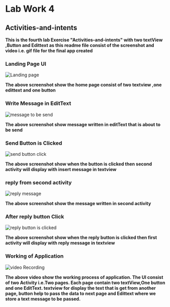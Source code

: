 # Lab Work 4
## Activities-and-intents

**This is the fourth lab Exercise "Activities-and-intents" with two textView ,Button and Edittext as this readme file consist of the screenshot and
video i.e. gif file for the final app created**


### Landing Page UI
![Landing page](ScreenshotAndRecord/LandingPage.png)

**The above screenshot show the home page consist of two textview ,one edittext and one button**

### Write Message in EditText
![message to be send](ScreenshotAndRecord/writefirstmessage.png)

**The above screenshot show message written in editText that is about to be send**

### Send Button is Clicked
![send button click](ScreenshotAndRecord/afterSendButtonClick.png)

**The above screenshot show when the button is clicked then second activity will display with insert message in textview**

### reply from second activity
![reply message](ScreenshotAndRecord/replyfromSecondActivity.png)

**The above screenshot show the message written in second activity**

### After reply button Click
![reply button is clicked](ScreenshotAndRecord/AfterReplybuttonClick.png)

**The above screenshot show when the reply button is clicked then first activity will display with reply message in textview**


### Working of Application
![video Recording](ScreenshotAndRecord/Record.gif)

**The above video show the working process of application. The UI consist of two Activity i.e.Two pages.
Each page contain two textView,One button and one EditText. textview for display the text that is get from another page,
button help to pass the data to next page and Edittext where we store a text message to be passed.**
